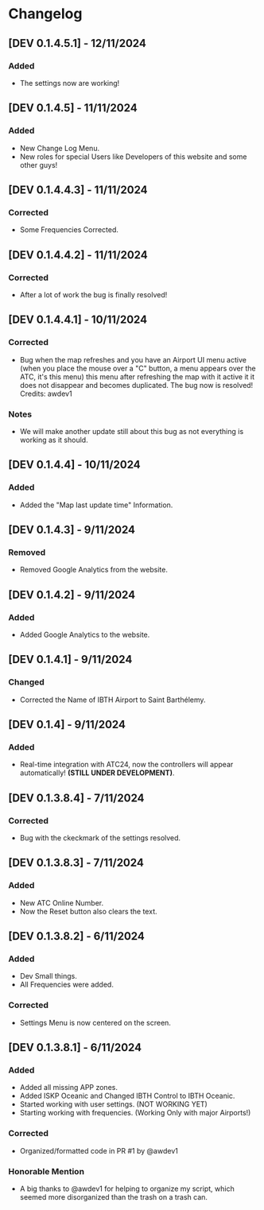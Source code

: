 # Changelog

## [DEV 0.1.4.5.1] - 12/11/2024
### Added
- The settings now are working!

## [DEV 0.1.4.5] - 11/11/2024
### Added
- New Change Log Menu.
- New roles for special Users like Developers of this website and some other guys!

## [DEV 0.1.4.4.3] - 11/11/2024
### Corrected
- Some Frequencies Corrected.

## [DEV 0.1.4.4.2] - 11/11/2024
### Corrected
- After a lot of work the bug is finally resolved!

## [DEV 0.1.4.4.1] - 10/11/2024
### Corrected
- Bug when the map refreshes and you have an Airport UI menu active (when you place the mouse over a "C" button, a menu appears over the ATC, it's this menu) this menu after refreshing the map with it active it it does not disappear and becomes duplicated. The bug now is resolved! Credits: awdev1
### Notes
- We will make another update still about this bug as not everything is working as it should.

## [DEV 0.1.4.4] - 10/11/2024
### Added
- Added the "Map last update time" Information.

## [DEV 0.1.4.3] - 9/11/2024
### Removed
- Removed Google Analytics from the website.

## [DEV 0.1.4.2] - 9/11/2024
### Added
- Added Google Analytics to the website.

## [DEV 0.1.4.1] - 9/11/2024
### Changed
- Corrected the Name of IBTH Airport to Saint Barthélemy.

## [DEV 0.1.4] - 9/11/2024
### Added
- Real-time integration with ATC24, now the controllers will appear automatically! **(STILL UNDER DEVELOPMENT)**.

## [DEV 0.1.3.8.4] - 7/11/2024
### Corrected
- Bug with the ckeckmark of the settings resolved.

## [DEV 0.1.3.8.3] - 7/11/2024
### Added
- New ATC Online Number.
- Now the Reset button also clears the text.

## [DEV 0.1.3.8.2] - 6/11/2024
### Added
- Dev Small things.
- All Frequencies were added.

### Corrected
- Settings Menu is now centered on the screen.

## [DEV 0.1.3.8.1] - 6/11/2024
### Added
- Added all missing APP zones.
- Added ISKP Oceanic and Changed IBTH Control to IBTH Oceanic.
- Started working with user settings. (NOT WORKING YET)
- Starting working with frequencies. (Working Only with major Airports!)

### Corrected
- Organized/formatted code in PR #1 by @awdev1

### Honorable Mention
- A big thanks to @awdev1 for helping to organize my script, which seemed more disorganized than the trash on a trash can.